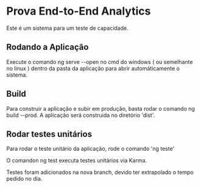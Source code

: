 # Prova End-to-End Analytics

Este é um sistema para um teste de capacidade.

## Rodando a Aplicação

Execute o comando ng serve --open no cmd do windows ( ou semelhante no linux ) dentro da pasta da aplicação para abrir automáticamente o sistema.

## Build

Para construir a aplicação e subir em produção, basta rodar o comando ng build --prod. A aplicação será construida no diretório 'dist'.

## Rodar testes unitários

Para rodar o teste unitário da aplicação, rode o comando 'ng teste'

O comandon ng test executa testes unitários via Karma.

Testes foram adicionados na nova branch, devido ter extrapolado o tempo pedido no dia.